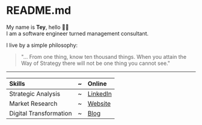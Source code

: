 # README.md

My name is **Tey**, hello 👋🏾  
I am a software engineer turned management consultant.

I live by a simple philosophy:  
> "... From one thing, know ten thousand things. When you attain the Way of Strategy there will not be one thing you cannot see."

---

Skills | ~ | Online
:--- | --- | :---
Strategic Analysis | ~ | [LinkedIn](https://linkedin.com/in/nullthefirst)
Market Research | ~ | [Website](https://ninte.dev)
Digital Transformation | ~ | [Blog](https://life.ninte.dev)
